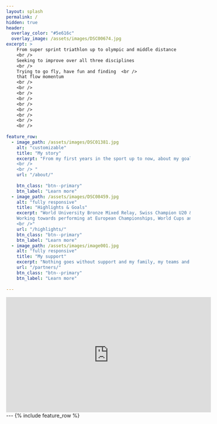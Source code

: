 ```yaml
---
layout: splash
permalink: /
hidden: true
header:
  overlay_color: "#5e616c"
  overlay_image: /assets/images/DSC00674.jpg
excerpt: >
    From super sprint triathlon up to olympic and middle distance
    <br />
    Seeking to improve over all three disciplines
    <br />    
    Trying to go fly, have fun and finding  <br /> 
    that flow momentum
    <br />
    <br />
    <br /> 
    <br />
    <br />
    <br />    
    <br />
    <br />
    <br />    
           
feature_row:
  - image_path: /assets/images/DSC01381.jpg
    alt: "customizable"
    title: "My story"
    excerpt: "From my first years in the sport up to now, about my goals & dreams and much more to read in all my blogs. <br />
    <br />
    <br /> "
    url: "/about/"
    
    btn_class: "btn--primary"
    btn_label: "Learn more"
  - image_path: /assets/images/DSC08459.jpg
    alt: "fully responsive"
    title: "Highlights & Goals"
    excerpt: "World University Bronze Mixed Relay, Swiss Champion U20 & U23, multiple Top 20 European Cups, 3rd U20 Duathlon Worlds. <br /> 
    Working towards performing at European Championships, World Cups and 70.3 races.
    <br />"
    url: "/highlights/"
    btn_class: "btn--primary"
    btn_label: "Learn more"
  - image_path: /assets/images/image001.jpg
    alt: "fully responsive"
    title: "My support"
    excerpt: "Nothing goes without support and my family, my teams and coaches hold my back. In addition, I can count on the support of Roadbikestore Winterthur riding their own Vigorelli."
    url: "/partners/"
    btn_class: "btn--primary"
    btn_label: "Learn more"
  
---
```

<iframe width="560" height="315" src="https://www.youtube.com/embed/xzMVjaIVAiY?controls=0" title="YouTube video player" frameborder="0" allow="accelerometer; autoplay; clipboard-write; encrypted-media; gyroscope; picture-in-picture" allowfullscreen></iframe>
---
{% include feature_row %}